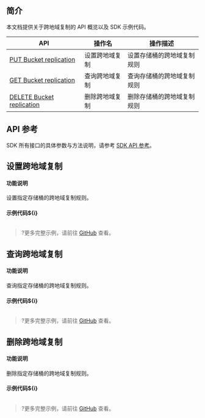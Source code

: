 ## 简介

本文档提供关于跨地域复制的 API 概览以及 SDK 示例代码。

| API                                                          | 操作名         | 操作描述                   |
| ------------------------------------------------------------ | -------------- | -------------------------- |
| [PUT Bucket replication](https://cloud.tencent.com/document/product/436/19223) | 设置跨地域复制 | 设置存储桶的跨地域复制规则 |
| [GET Bucket replication](https://cloud.tencent.com/document/product/436/19222) | 查询跨地域复制 | 查询存储桶的跨地域复制规则 |
| [DELETE Bucket replication](https://cloud.tencent.com/document/product/436/19221) | 删除跨地域复制 | 删除存储桶的跨地域复制规则 |

## API 参考

SDK 所有接口的具体参数与方法说明，请参考 [SDK API 参考](cssg://api-doc)。

## 设置跨地域复制

#### 功能说明

设置指定存储桶的跨地域复制规则。

#### 示例代码${i}

[//]: # (.cssg-snippet-put-bucket-replication)
```
```

>?更多完整示例，请前往 [GitHub](cssg://code-example/put-bucket-replication) 查看。

## 查询跨地域复制

#### 功能说明

查询指定存储桶的跨地域复制规则。

#### 示例代码${i}

[//]: # (.cssg-snippet-get-bucket-replication)
```
```

>?更多完整示例，请前往 [GitHub](cssg://code-example/get-bucket-replication) 查看。

## 删除跨地域复制

#### 功能说明

删除指定存储桶的跨地域复制规则。

#### 示例代码${i}

[//]: # (.cssg-snippet-delete-bucket-replication)
```
```

>?更多完整示例，请前往 [GitHub](cssg://code-example/delete-bucket-replication) 查看。
